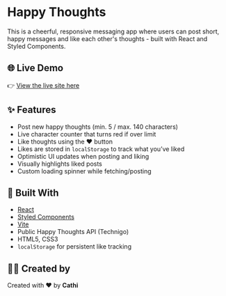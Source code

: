 # Happy Thoughts

This is a cheerful, responsive messaging app where users can post short, happy messages and like each other's thoughts - built with React and Styled Components.

## 🌐 Live Demo

👉 [View the live site here](https://happythoughtsbyc.netlify.app/)

## ✨ Features

- Post new happy thoughts (min. 5 / max. 140 characters)
- Live character counter that turns red if over limit
- Like thoughts using the ❤️ button
- Likes are stored in `localStorage` to track what you’ve liked
- Optimistic UI updates when posting and liking
- Visually highlights liked posts
- Custom loading spinner while fetching/posting

## 🧱 Built With

- [React](https://reactjs.org/)
- [Styled Components](https://styled-components.com/)
- [Vite](https://vitejs.dev/)
- Public Happy Thoughts API (Technigo)
- HTML5, CSS3
- `localStorage` for persistent like tracking

## 👩‍💻 Created by

Created with ❤️ by **Cathi**
